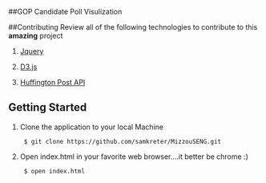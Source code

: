 ##GOP Candidate Poll Visulization

##Contributing
Review all of the following technologies to contribute to this **amazing** project
1. [Jquery](http://api.jquery.com/)

2. [D3.js](https://github.com/mbostock/d3/wiki)

3. [Huffington Post API](http://elections.huffingtonpost.com/pollster/api)



## Getting Started

1. Clone the application to your local Machine

        $ git clone https://github.com/samkreter/MizzouSENG.git

2. Open index.html in your favorite web browser....it better be chrome :)

        $ open index.html



